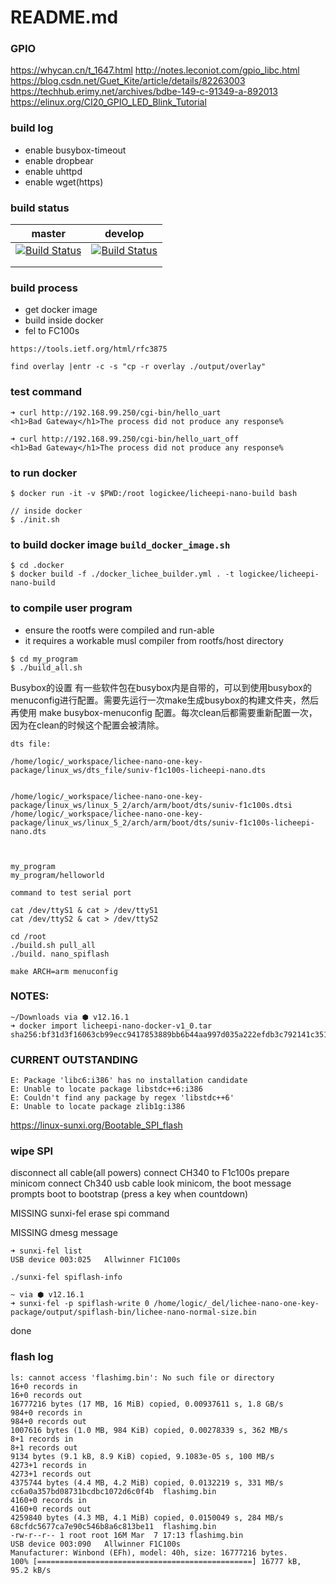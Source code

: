 # README.md

### GPIO
https://whycan.cn/t_1647.html
http://notes.leconiot.com/gpio_libc.html
https://blog.csdn.net/Guet_Kite/article/details/82263003
https://techhub.erimy.net/archives/bdbe-149-c-91349-a-892013
https://elinux.org/CI20_GPIO_LED_Blink_Tutorial

### build log
- enable busybox-timeout
- enable dropbear
- enable uhttpd
- enable wget(https)

### build status
| master                                                                                                                                                          | develop                                                                                                                                                          |
|-----------------------------------------------------------------------------------------------------------------------------------------------------------------|------------------------------------------------------------------------------------------------------------------------------------------------------------------|
| [![Build Status](https://travis-ci.com/louiscklaw/lichee-nano-one-key-package.svg?branch=master)](https://travis-ci.com/louiscklaw/lichee-nano-one-key-package) | [![Build Status](https://travis-ci.com/louiscklaw/lichee-nano-one-key-package.svg?branch=develop)](https://travis-ci.com/louiscklaw/lichee-nano-one-key-package) |
|                                                                                                                                                                 |                                                                                                                                                                  |
|                                                                                                                                                                 |                                                                                                                                                                  |

### build process
- get docker image
- build inside docker
- fel to FC100s

```
https://tools.ietf.org/html/rfc3875
```

```
find overlay |entr -c -s "cp -r overlay ./output/overlay"
```

### test command
```
➜ curl http://192.168.99.250/cgi-bin/hello_uart
<h1>Bad Gateway</h1>The process did not produce any response%

➜ curl http://192.168.99.250/cgi-bin/hello_uart_off
<h1>Bad Gateway</h1>The process did not produce any response%

```

### to run docker
```
$ docker run -it -v $PWD:/root logickee/licheepi-nano-build bash

// inside docker
$ ./init.sh
```

### to build docker image `build_docker_image.sh`
```
$ cd .docker
$ docker build -f ./docker_lichee_builder.yml . -t logickee/licheepi-nano-build

```

### to compile user program
- ensure the rootfs were compiled and run-able
- it requires a workable musl compiler from rootfs/host directory
```
$ cd my_program
$ ./build_all.sh
```

Busybox的设置
有一些软件包在busybox内是自带的，可以到使用busybox的menuconfig进行配置。需要先运行一次make生成busybox的构建文件夹，然后再使用 make busybox-menuconfig 配置。每次clean后都需要重新配置一次，因为在clean的时候这个配置会被清除。

```
dts file:

/home/logic/_workspace/lichee-nano-one-key-package/linux_ws/dts_file/suniv-f1c100s-licheepi-nano.dts


/home/logic/_workspace/lichee-nano-one-key-package/linux_ws/linux_5_2/arch/arm/boot/dts/suniv-f1c100s.dtsi
/home/logic/_workspace/lichee-nano-one-key-package/linux_ws/linux_5_2/arch/arm/boot/dts/suniv-f1c100s-licheepi-nano.dts



```

```
my_program
my_program/helloworld
```


```
command to test serial port

cat /dev/ttyS1 & cat > /dev/ttyS1
cat /dev/ttyS2 & cat > /dev/ttyS2
```

```
cd /root
./build.sh pull_all
./build. nano_spiflash
```

```
make ARCH=arm menuconfig
```

### NOTES:
```
~/Downloads via ⬢ v12.16.1
➜ docker import licheepi-nano-docker-v1_0.tar
sha256:bf31d3f16063cb99ecc9417853889bb6b44aa997d035a222efdb3c792141c351
```

### CURRENT OUTSTANDING
```
E: Package 'libc6:i386' has no installation candidate
E: Unable to locate package libstdc++6:i386
E: Couldn't find any package by regex 'libstdc++6'
E: Unable to locate package zlib1g:i386
```

https://linux-sunxi.org/Bootable_SPI_flash
### wipe SPI
disconnect all cable(all powers)
connect CH340 to F1c100s
prepare minicom
connect Ch340 usb cable
look minicom, the boot message prompts
boot to bootstrap (press a key when countdown)

MISSING sunxi-fel erase spi command

MISSING dmesg message

```
➜ sunxi-fel list
USB device 003:025   Allwinner F1C100s
```

```
./sunxi-fel spiflash-info
```

```
~ via ⬢ v12.16.1
➜ sunxi-fel -p spiflash-write 0 /home/logic/_del/lichee-nano-one-key-package/output/spiflash-bin/lichee-nano-normal-size.bin
```

done



### flash log
```
ls: cannot access 'flashimg.bin': No such file or directory
16+0 records in
16+0 records out
16777216 bytes (17 MB, 16 MiB) copied, 0.00937611 s, 1.8 GB/s
984+0 records in
984+0 records out
1007616 bytes (1.0 MB, 984 KiB) copied, 0.00278339 s, 362 MB/s
8+1 records in
8+1 records out
9134 bytes (9.1 kB, 8.9 KiB) copied, 9.1083e-05 s, 100 MB/s
4273+1 records in
4273+1 records out
4375744 bytes (4.4 MB, 4.2 MiB) copied, 0.0132219 s, 331 MB/s
cc6a0a357bd08731bcdbc1072d6c0f4b  flashimg.bin
4160+0 records in
4160+0 records out
4259840 bytes (4.3 MB, 4.1 MiB) copied, 0.0150049 s, 284 MB/s
68cfdc5677ca7e90c546b8a6c813be11  flashimg.bin
-rw-r--r-- 1 root root 16M Mar  7 17:13 flashimg.bin
USB device 003:090   Allwinner F1C100s
Manufacturer: Winbond (EFh), model: 40h, size: 16777216 bytes.
100% [================================================] 16777 kB,   95.2 kB/s
```